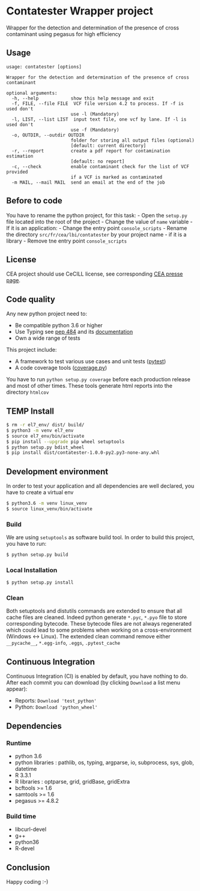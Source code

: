 # Contatester Wrapper project

Wrapper for the detection and determination of the presence of cross
contaminant using pegasus for high efficiency

## Usage

```
usage: contatester [options]

Wrapper for the detection and determination of the presence of cross
contaminant

optional arguments:
  -h, --help            show this help message and exit
  -f, FILE, --file FILE  VCF file version 4.2 to process. If -f is used don't
                        use -l (Mandatory)
  -l, LIST, --list LIST  input text file, one vcf by lane. If -l is used don't
                        use -f (Mandatory)
  -o, OUTDIR, --outdir OUTDIR
                        folder for storing all output files (optional)
                        [default: current directory]
  -r, --report          create a pdf report for contamination estimation
                        [default: no report]
  -c, --check           enable contaminant check for the list of VCF provided
                        if a VCF is marked as contaminated
  -m MAIL, --mail MAIL  send an email at the end of the job

```

## Before to code

You have to rename the python project, for this task:
    - Open the `setup.py` file located into the root of the project
    - Change the value of `name` variable
    - If it is an application:
      - Change the entry point `console_scripts`
      - Rename the directory `src/fr/cea/lbi/contatester` by your project name
    - if it is a library
      - Remove tne entry point `console_scripts`

## License

CEA project should use CeCILL license, see corresponding [CEA presse page](http://www.cea.fr/presse/Pages/actualites-communiques/ntic/licence-CeCILL-reconnue-par-Open-source-initiative.aspx).

## Code quality

Any new python project need to:
  - Be compatible python 3.6 or higher
  - Use Typing see [pep 484](https://www.python.org/dev/peps/pep-0484/) and its [documentation](https://docs.python.org/3/library/typing.html)
  - Own a wide range of tests 

This project include:
  - A framework to test various use cases and unit tests ([pytest](https://pytest.org))
  - A code coverage tools ([coverage.py](https://coverage.readthedocs.io/))

 You have to run `python setup.py coverage` before each production release and most of other times. These tools
 generate html reports into the directory `htmlcov`

## TEMP Install 

```bash
$ rm -r el7_env/ dist/ build/
$ python3 -m venv el7_env
$ source el7_env/bin/activate
$ pip install --upgrade pip wheel setuptools
$ python setup.py bdist_wheel 
$ pip install dist/contatester-1.0.0-py2.py3-none-any.whl
```

## Development environment

In order to test your application and all dependencies are well declared, you have to create a virtual env

```bash
$ python3.6 -m venv linux_venv
$ source linux_venv/bin/activate
```

### Build

We are using `setuptools` as software build tool. In order to build this project, you have to run:

```bash
$ python setup.py build
```

### Local Installation

```bash
$ python setup.py install
```

### Clean

Both setuptools and distutils commands are extended to ensure that all cache files are cleaned. Indeed python generate `*.pyc`, 
`*.pyo` file to store corresponding bytecode. These bytecode files are not always regenerated which could lead to some
problems when working on a cross-environment (Windows <-> Linux). The extended clean command remove either `__pycache__`, `*.egg-info`, `.eggs`, `.pytest_cache`


## Continuous Integration

Continuous Integration (CI) is enabled by default, you have nothing to do.
After each commit you can download (by clicking `Download` a list menu appear):

  - Reports: `Download 'test_python'`
  - Python:  `Download 'python_wheel'`

## Dependencies
### Runtime
  - python 3.6
  - python libraries : pathlib, os, typing, argparse, io, subprocess, sys, glob, datetime
  - R 3.3.1
  - R libraries : optparse, grid, gridBase, gridExtra 
  - bcftools >= 1.6
  - samtools >= 1.6
  - pegasus >= 4.8.2

### Build time
  - libcurl-devel
  - g++
  - python36
  - R-devel

## Conclusion

Happy coding :-)
